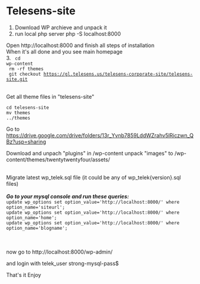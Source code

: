 # Telesens-site

1. Download WP archieve and unpack it
2. run local php server
php -S localhost:8000

Open http://localhost:8000 and finish all steps of installation<br>
When it's all done and you see main homepage<br>
3. 
<code>
cd wp-content<br>
rm -rf themes<br>
git checkout https://gl.telesens.us/telesens-corporate-site/telesens-site.git
</code>
<br>

Get all theme files in
"telesens-site"

<code>cd telesens-site</code>
<br>
<code>mv themes ../themes</code>

Go to 
https://drive.google.com/drive/folders/13r_Yvnb7859LddWZrahv5lRiczwn_QBz?usp=sharing

Download and unpach "plugins" in /wp-content
unpack "images" to  /wp-content/themes/twentytwentyfour/assets/


<br>
Migrate latest wp_telek.sql file (it could be any of wp_telek{version}.sql files)
<br>
<br>
<b><i>Go to your mysql console and run these queries:</i></b>

<code>
update wp_options set option_value='http://localhost:8000/' where option_name='siteurl';
update wp_options set option_value='http://localhost:8000/' where option_name='home';
update wp_options set option_value='http://localhost:8000/' where option_name='blogname';
</code>
<br>
<br>

now go to 
http://localhost:8000/wp-admin/

and login with
telek_user
strong-mysql-pass$

That's it
Enjoy